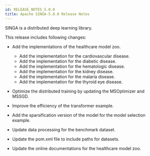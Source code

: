 ```yaml
---
id: RELEASE_NOTES_5.0.0
title: Apache SINGA-5.0.0 Release Notes
---
```


<!--- Licensed to the Apache Software Foundation (ASF) under one or more contributor license agreements.  See the NOTICE file distributed with this work for additional information regarding copyright ownership.  The ASF licenses this file to you under the Apache License, Version 2.0 (the "License"); you may not use this file except in compliance with the License.  You may obtain a copy of the License at http://www.apache.org/licenses/LICENSE-2.0 Unless required by applicable law or agreed to in writing, software distributed under the License is distributed on an "AS IS" BASIS, WITHOUT WARRANTIES OR CONDITIONS OF ANY KIND, either express or implied.  See the License for the specific language governing permissions and limitations under the License.  -->

SINGA is a distributed deep learning library.

This release includes following changes:

  - Add the implementations of the healthcare model zoo.
    - Add the implementation for the cardiovascular disease.
    - Add the implementation for the diabetic disease.
    - Add the implementation for the hematologic disease.
    - Add the implementation for the kidney disease.
    - Add the implementation for the malaria disease.
    - Add the implementation for the thyroid eye disease.

  - Optimize the distributed training by updating the MSOptimizer and MSSGD.

  - Improve the efficiency of the transformer example.

  - Add the sparsification version of the model for the model selection example.

  - Update data processing for the benchmark dataset.

  - Update the pom.xml file to include paths for datasets.

  - Update the online documentations for the healthcare model zoo.
